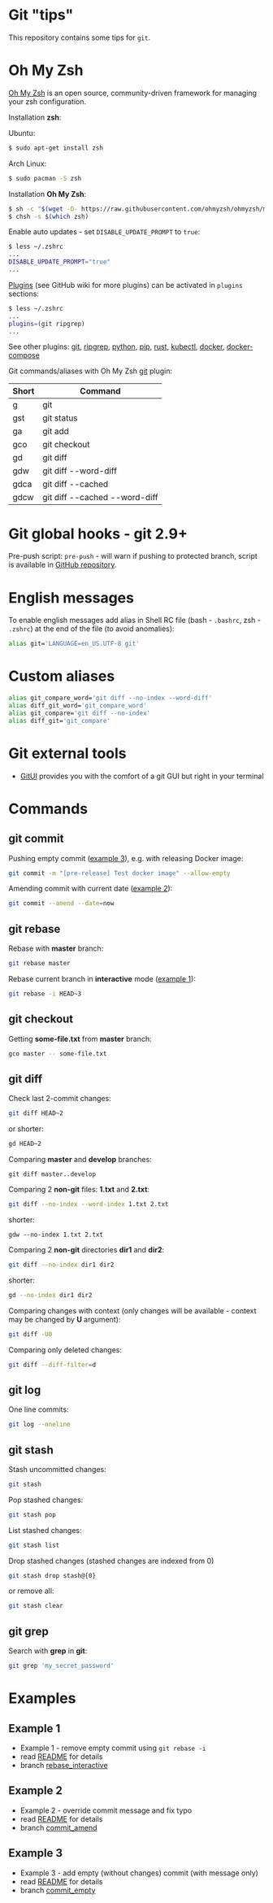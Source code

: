 # Git "tips"

This repository contains some tips for `git`.

# Oh My Zsh

[Oh My Zsh](https://github.com/ohmyzsh/ohmyzsh) is an open source, community-driven framework for managing your zsh configuration.

Installation **zsh**:

Ubuntu:

```bash
$ sudo apt-get install zsh
```

Arch Linux:

```bash
$ sudo pacman -S zsh
```

Installation **Oh My Zsh**:

```bash
$ sh -c "$(wget -O- https://raw.githubusercontent.com/ohmyzsh/ohmyzsh/master/tools/install.sh)"
$ chsh -s $(which zsh)
```

Enable auto updates - set `DISABLE_UPDATE_PROMPT` to `true`:

```bash
$ less ~/.zshrc
...
DISABLE_UPDATE_PROMPT="true"
...
```

[Plugins](https://github.com/ohmyzsh/ohmyzsh/wiki/Plugins) (see GitHub wiki for more plugins) can be activated in `plugins` sections:

```bash
$ less ~/.zshrc
...
plugins=(git ripgrep)
...
```

See other plugins:
[git](https://github.com/ohmyzsh/ohmyzsh/tree/master/plugins/git),
[ripgrep](https://github.com/ohmyzsh/ohmyzsh/tree/master/plugins/rg),
[python](https://github.com/ohmyzsh/ohmyzsh/tree/master/plugins/python),
[pip](https://github.com/ohmyzsh/ohmyzsh/tree/master/plugins/pip),
[rust](https://github.com/ohmyzsh/ohmyzsh/tree/master/plugins/rust),
[kubectl](https://github.com/ohmyzsh/ohmyzsh/tree/master/plugins/kubectl),
[docker](https://github.com/ohmyzsh/ohmyzsh/tree/master/plugins/docker),
[docker-compose](https://github.com/ohmyzsh/ohmyzsh/tree/master/plugins/docker-compose)

Git commands/aliases with Oh My Zsh [git](https://github.com/ohmyzsh/ohmyzsh/tree/master/plugins/git) plugin:

| Short | Command |
| ----- | ------- |
| g     | git |
| gst   | git status |
| ga    | git add |
| gco   | git checkout |
| gd    | git diff |
| gdw   | git diff --word-diff |
| gdca  | git diff --cached |
| gdcw  | git diff --cached --word-diff |

# Git global hooks - git 2.9+

Pre-push script: `pre-push` - will warn if pushing to protected branch, script is available in [GitHub repository](https://github.com/kaczla/git-hooks).

# English messages

To enable english messages add alias in Shell RC file (bash - `.bashrc`, zsh - `.zshrc`) at the end of the file (to avoid anomalies):

```bash
alias git='LANGUAGE=en_US.UTF-8 git'
```

# Custom aliases

```bash
alias git_compare_word='git diff --no-index --word-diff'
alias diff_git_word='git_compare_word'
alias git_compare='git diff --no-index'
alias diff_git='git_compare'
```

# Git external tools
- [GitUI](https://github.com/Extrawurst/gitui) provides you with the comfort of a git GUI but right in your terminal

# Commands

## git commit

Pushing empty commit ([example 3](#example-3)), e.g. with releasing Docker image:

```bash
git commit -m "[pre-release] Test docker image" --allow-empty
```

Amending commit with current date ([example 2](#example-2)):

```bash
git commit --amend --date=now
```

## git rebase

Rebase with **master** branch:

```bash
git rebase master
```

Rebase current branch in **interactive** mode ([example 1](#example-1)):

```bash
git rebase -i HEAD~3
```

## git checkout

Getting **some-file.txt** from **master** branch:

```bash
gco master -- some-file.txt
```

## git diff

Check last 2-commit changes:

```bash
git diff HEAD~2
```

or shorter:

```bash
gd HEAD~2
```

Comparing **master** and **develop** branches:

```
git diff master..develop
```

Comparing 2 **non-git** files: **1.txt** and **2.txt**:

```bash
git diff --no-index --word-index 1.txt 2.txt
```

shorter:

```
gdw --no-index 1.txt 2.txt
```

Comparing 2 **non-git** directories **dir1** and **dir2**:

```bash
git diff --no-index dir1 dir2
```

shorter:

```bash
gd --no-index dir1 dir2
```

Comparing changes with context (only changes will be available - context may be changed by **U** argument):

```bash
git diff -U0
```

Comparing only deleted changes:

```bash
git diff --diff-filter=d
```

## git log

One line commits:

```bash
git log --oneline
```

## git stash

Stash uncommitted changes:

```bash
git stash
```

Pop stashed changes:

```bash
git stash pop
```

List stashed changes:

```bash
git stash list
```

Drop stashed changes (stashed changes are indexed from 0)

```bash
git stash drop stash@{0}
```

or remove all:

```bash
git stash clear
```

## git grep

Search with **grep** in **git**:

```bash
git grep 'my_secret_password'
```

# Examples

## Example 1
- Example 1 - remove empty commit using `git rebase -i`
 - read [README](./EXAMPLE_1.md) for details
 - branch [rebase_interactive](https://github.com/kaczla/git-tips/tree/rebase_interactive)
## Example 2
- Example 2 - override commit message and fix typo
 - read [README](./EXAMPLE_2.md) for details
 - branch [commit_amend](https://github.com/kaczla/git-tips/tree/commit_amend)
## Example 3
- Example 3 - add empty (without changes) commit (with message only)
 - read [README](./EXAMPLE_3.md) for details
 - branch [commit_empty](https://github.com/kaczla/git-tips/tree/commit_empty)